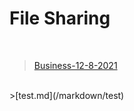 # File Sharing

<br>

>[Business-12-8-2021](markdown/Business-12-8-2021)
<br>
>[test.md](/markdown/test)

<br>
<tab>